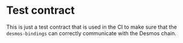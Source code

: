 # Test contract
This is just a test contract that is used in the CI to make sure that
the `desmos-bindings` can correctly communicate with the Desmos chain.

